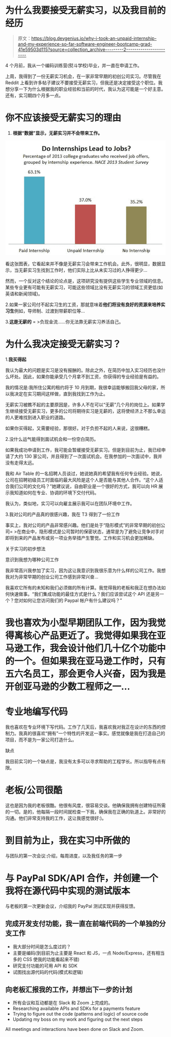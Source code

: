 # 为什么我要接受无薪实习，以及我目前的经历

> 原文：<https://blog.devgenius.io/why-i-took-an-unpaid-internship-and-my-experience-so-far-software-engineer-bootcamp-grad-41e59503d115?source=collection_archive---------2----------------------->

4 个月前，我从一个编码训练营(熨斗学校)毕业，并一直在申请工作。

上周，我得到了一份无薪实习机会，在一家非常早期的初创公司实习。尽管我在 Reddit 上看到许多帖子建议不要接受无薪实习，但我还是决定接受这个职位。我想分享一下为什么根据我的职业经验和当前的时代，我认为这可能是一个好主意。还有，实习期四个月多一点。

# 你不应该接受无薪实习的理由

1.  **根据“数据”显示，无薪实习并不会带来工作。**

![](img/97d869f1cb44006b5e97165059949b22.png)

看这张图表，它看起来并不像是无薪实习会带来工作机会。此外，很明显，数据显示，当无薪实习生找到工作时，他们实际上比从未实习过的人挣得更少…

然而，一个反对这个结论的论点是，这项研究没有提供这些学生专业领域的信息。某些专业更有可能有无薪实习，可能这些领域比没有无薪实习的领域工资更低(如英语和新闻领域)。

2.如果一家公司付不起实习生的工资，那就意味着**他们将没有良好的资源来培养实习生**例如，导师制、过渡到带薪职位等…

3.**这是无薪的** = >负现金流……你无法靠无薪实习养活自己。

# 为什么我决定接受无薪实习？

1.**我买得起**

我认为最大的问题是实习是没有报酬的。除此之外，在简历中加入实习经历也没什么坏处。因此，如果你能承受几个月拿不到工资，你获得的专业经验是有益的。

我的情况是:我所住公寓的租约将于 10 月到期，我很幸运能够搬回我父母的家，所以我决定在实习期间这样做，直到我找到工作为止。

无薪实习被瞧不起的主要原因是，许多人不在可以“无薪”几个月的岗位上。如果学生继续接受无薪实习，更多的公司将期待实习是无薪的，这将使经济上不那么幸运的人更难找到进入职业的道路。

如果你买得起，又需要经验，那很好。对于负担不起的人来说，这很糟糕。

2.没什么运气能得到面试机会和一份空白简历。

如果我成功申请到工作，我可能会暂缓接受无薪实习。但是到目前为止，我已经申请了大约 130 家公司，并且得到了一次面试机会。在我参加的一次面试中，我并没有走得太远。

我和 Air Table 的一名招聘人员谈过，她说她真的希望我有任何专业经验。她说，公司在招聘初级员工时面临的最大风险是这个人是否能与其他人合作。“这个人适合我们公司的文化吗？”她建议说，自由职业是一个很好的方式，我可以向 HR 展示我知道如何在专业、协调的环境下交付代码。

我认为，类似地，实习可以向雇主展示我可以在团队环境中工作。

3.我对公司的产品真的很感兴趣，我在 T3 得到了一份工作

事实上，我对公司的产品非常感兴趣。他们是处于“隐形模式”的非常早期的初创公司= >在商业中，隐形模式是公司暂时的保密状态，通常是为了避免让竞争对手对即将到来的产品发布或另一项业务举措产生警觉。工作和实习机会更加稀缺。

关于实习的初步想法

意识到我想为哪种公司工作

我非常高兴我参加了实习，因为这让我意识到我很乐意为什么样的公司工作。我想我对为非常早期的创业公司工作感到非常兴奋…

我喜欢它所有的未知和我们必须做的所有计算。我觉得我的老板和我正在想办法如何快速做事。“我们集成功能的最佳方式是什么？我们应该尝试这个 API 还是另一个？您对如何让您访问我们的 Paypal 帐户有什么建议吗？”

# 我也喜欢为小型早期团队工作，因为我觉得离核心产品更近了。我觉得如果我在亚马逊工作，我会设计他们几十亿个功能中的一个。但如果我在亚马逊工作时，只有五六名员工，那会更令人兴奋，因为我是开创亚马逊的少数工程师之一…

# 专业地编写代码

我也喜欢在专业环境下写代码。工作了几天后，我喜欢我对我正在设计的东西的控制力。我真的很喜欢“拥有”一个特性的开发这一事实。感觉就像是我在打造自己的项目，而不是为一家公司打造什么。

缺点

我目前实习的一个缺点是，我没有太多可以寻求帮助的工程学长。所以指导有点有限。

# 老板/公司很酷

这也是因为我的老板很酷。他很有风度，很容易交谈。他确保我拥有创建特征所需的一切。是的，他每隔一段时间就检查一下我，确保我在正确的轨道上。非常好的沟通。他们非常支持我的工作，这让我感觉很好:)。

# 到目前为止，我在实习中所做的

与团队的第一次会议:介绍，每周进度，以及我任务的第一步

# 与 PayPal SDK/API 合作，并创建一个我将在源代码中实现的测试版本

与老板的第一次更新会议，介绍我的 PayPal 测试实现并获得反馈。

## 完成开发支付功能，我一直在前端代码的一个单独的分支工作

*   我大部分时间是怎么度过的？
*   主要是编码(到目前为止主要是 React 和 JS，一点 Node/Express，还有相当多的 CSS 使我的功能看起来不错)
*   研究支付功能的可用 API 和 SDK
*   试图找出源代码的代码(模式和逻辑)

## 向老板汇报我的工作，并想出下一步的计划

*   所有会议和互动都是在 Slack 和 Zoom 上完成的。
*   Researching available APIs and SDKs for a payments feature
*   Trying to figure out the code (patterns and logic) of source code
*   Updating my boss on my work and figuring out the next steps

All meetings and interactions have been done on Slack and Zoom.